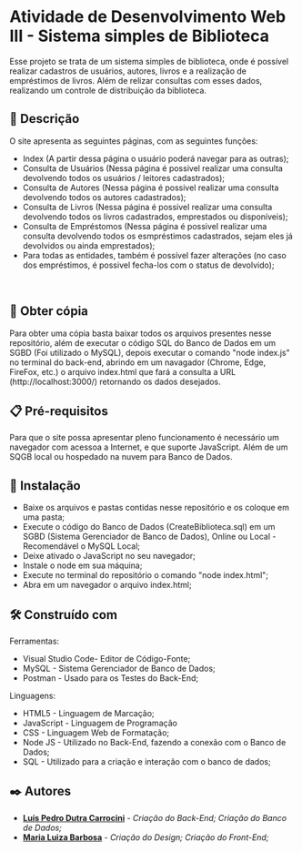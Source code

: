 # Atividade de Desenvolvimento Web III - Sistema simples de Biblioteca

Esse projeto se trata de um sistema simples de biblioteca, onde é possível realizar cadastros de usuários, autores, livros e a realização de empréstimos de livros. Além de relizar consultas com esses dados, realizando um controle de distribuição da biblioteca.

## 📄 Descrição

O site apresenta as seguintes páginas, com as seguintes funções:

* Index (A partir dessa página o usuário poderá navegar para as outras);
* Consulta de Usuários (Nessa página é possivel realizar uma consulta devolvendo todos os usuários / leitores cadastrados);
* Consulta de Autores (Nessa página é possivel realizar uma consulta devolvendo todos os autores cadastrados);
* Consulta de Livros (Nessa página é possivel realizar uma consulta devolvendo todos os livros cadastrados, emprestados ou disponíveis);
* Consulta de Empréstomos (Nessa página é possivel realizar uma consulta devolvendo todos os esmpréstimos cadastrados, sejam eles já devolvidos ou ainda emprestados);
* Para todas as entidades, também é possível fazer alterações (no caso dos empréstimos, é possivel fecha-los com o status de devolvido);
<br>

## 📃 Obter cópia

Para obter uma cópia basta baixar todos os arquivos presentes nesse repositório, além de executar o código SQL do Banco de Dados em um SGBD (Foi utilizado o MySQL), depois executar o comando "node index.js" no terminal do back-end, abrindo em um navagador (Chrome, Edge, FireFox, etc.) o arquivo index.html que fará a consulta a URL (http://localhost:3000/) retornando os dados desejados.


## 📋 Pré-requisitos

Para que o site possa apresentar pleno funcionamento é necessário um navegador com acessoa a Internet, e que suporte JavaScript. Além de um SQGB local ou hospedado na nuvem para Banco de Dados.


## 🔧 Instalação

* Baixe os arquivos e pastas contidas nesse repositório e os coloque em uma pasta;
* Execute o código do Banco de Dados (CreateBiblioteca.sql) em um SGBD (Sistema Gerenciador de Banco de Dados), Online ou Local - Recomendável o MySQL Local;
* Deixe ativado o JavaScript no seu navegador;
* Instale o node em sua máquina;
* Execute no terminal do repositório o comando "node index.html";
* Abra em um navegador o arquivo index.html;

## 🛠️ Construído com

Ferramentas:
* Visual Studio Code- Editor de Código-Fonte;
* MySQL - Sistema Gerenciador de Banco de Dados;
* Postman - Usado para os Testes do Back-End;

Linguagens:
* HTML5 - Linguagem de Marcação;
* JavaScript - Linguagem de Programação
* CSS - Linguagem Web de Formatação;
* Node JS - Utilizado no Back-End, fazendo a conexão com o Banco de Dados;
* SQL - Utilizado para a criação e interação com o banco de dados;

## ✒️ Autores

* **[Luís Pedro Dutra Carrocini](https://github.com/luis-pedro-dutra-carrocini)** - *Criação do Back-End; Criação do Banco de Dados;*
* **[Maria Luiza Barbosa](https://github.com/mluizabss)** - *Criação do Design; Criação do Front-End;*
